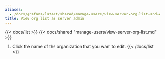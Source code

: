 ```yaml
---
aliases:
  - /docs/grafana/latest/shared/manage-users/view-server-org-list-and-edit
title: View org list as server admin
---
```


{{< docs/list >}}
{{< docs/shared "manage-users/view-server-org-list.md" >}}

1. Click the name of the organization that you want to edit.
   {{< /docs/list >}}
